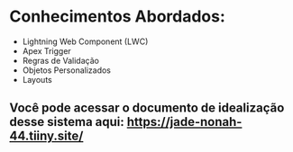 # Conhecimentos Abordados:
- Lightning Web Component (LWC)
- Apex Trigger
- Regras de Validação
- Objetos Personalizados
- Layouts

## Você pode acessar o documento de idealização desse sistema aqui: https://jade-nonah-44.tiiny.site/

